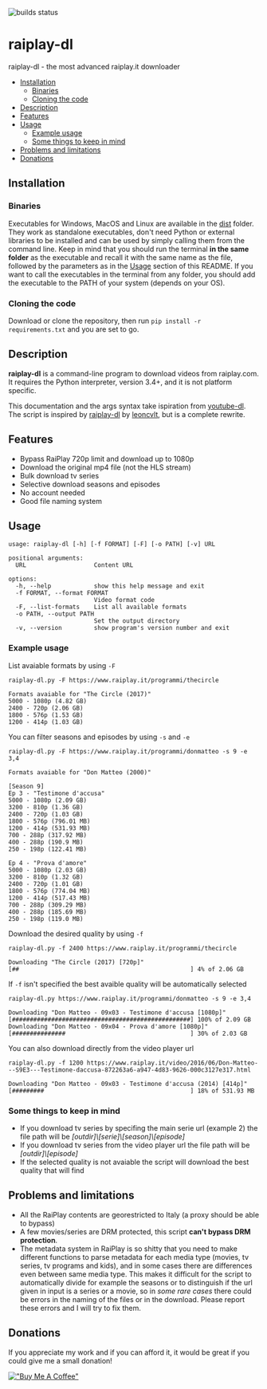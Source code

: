 ![builds status](https://github.com/wetcork/raiplay-dl/actions/workflows/build.yaml/badge.svg)

# raiplay-dl

raiplay-dl - the most advanced raiplay.it downloader

- [Installation](#installation)
  - [Binaries](#binaries)
  - [Cloning the code](#cloning-the-code)
- [Description](#description)
- [Features](#features)
- [Usage](#usage)
  - [Example usage](#example-usage)
  - [Some things to keep in mind](#some-things-to-keep-in-mind)
- [Problems and limitations](#problems-and-limitations)
- [Donations](#donations)

## Installation

### Binaries
Executables for Windows, MacOS and Linux are available in the [dist](https://github.com/wetcork/raiplay-dl/blob/main/dist/) folder.
They work as standalone executables, don't need Python or external libraries to be installed and can be used by simply calling them from the command line.
Keep in mind that you should run the terminal **in the same folder** as the executable and recall it with the same name as the file, followed by the parameters as in the [Usage](#usage) section of this README.
If you want to call the executables in the terminal from any folder, you should add the executable to the PATH of your system (depends on your OS).

### Cloning the code
Download or clone the repository, then run `pip install -r requirements.txt` and you are set to go.

## Description

**raiplay-dl** is a command-line program to download videos from raiplay.com. It requires the Python interpreter, version 3.4+, and it is not platform specific.

This documentation and the args syntax take ispiration from [youtube-dl](https://github.com/ytdl-org/youtube-dl).
The script is inspired by [raiplay-dl](https://github.com/leoncvlt/raiplay-dl) by [leoncvlt](https://github.com/leoncvlt), but is a complete rewrite.

## Features

- Bypass RaiPlay 720p limit and download up to 1080p
- Download the original mp4 file (not the HLS stream)
- Bulk download tv series
- Selective download seasons and episodes
- No account needed
- Good file naming system

## Usage

```text
usage: raiplay-dl [-h] [-f FORMAT] [-F] [-o PATH] [-v] URL

positional arguments:
  URL                   Content URL

options:
  -h, --help            show this help message and exit
  -f FORMAT, --format FORMAT
                        Video format code
  -F, --list-formats    List all available formats
  -o PATH, --output PATH
                        Set the output directory
  -v, --version         show program's version number and exit
  ```

### Example usage

List avaiable formats by using `-F`
```text
raiplay-dl.py -F https://www.raiplay.it/programmi/thecircle

Formats avaiable for "The Circle (2017)"
5000 - 1080p (4.82 GB)
2400 - 720p (2.06 GB)
1800 - 576p (1.53 GB)
1200 - 414p (1.03 GB)
```
You can filter seasons and episodes by using `-s` and `-e`
```text
raiplay-dl.py -F https://www.raiplay.it/programmi/donmatteo -s 9 -e 3,4

Formats avaiable for "Don Matteo (2000)"

[Season 9]
Ep 3 - "Testimone d'accusa"
5000 - 1080p (2.09 GB)
3200 - 810p (1.36 GB)
2400 - 720p (1.03 GB)
1800 - 576p (796.01 MB)
1200 - 414p (531.93 MB)
700 - 288p (317.92 MB)
400 - 288p (190.9 MB)
250 - 198p (122.41 MB)

Ep 4 - "Prova d'amore"
5000 - 1080p (2.03 GB)
3200 - 810p (1.32 GB)
2400 - 720p (1.01 GB)
1800 - 576p (774.04 MB)
1200 - 414p (517.43 MB)
700 - 288p (309.29 MB)
400 - 288p (185.69 MB)
250 - 198p (119.0 MB)
```
Download the desired quality by using `-f`
```
raiplay-dl.py -f 2400 https://www.raiplay.it/programmi/thecircle

Downloading "The Circle (2017) [720p]"
[##                                                ] 4% of 2.06 GB
```
If `-f` isn't specified the best avaible quality will be automatically selected
```
raiplay-dl.py https://www.raiplay.it/programmi/donmatteo -s 9 -e 3,4

Downloading "Don Matteo - 09x03 - Testimone d'accusa [1080p]"
[##################################################] 100% of 2.09 GB
Downloading "Don Matteo - 09x04 - Prova d'amore [1080p]"
[###############                                   ] 30% of 2.03 GB
```
You can also download directly from the video player url
```
raiplay-dl.py -f 1200 https://www.raiplay.it/video/2016/06/Don-Matteo---S9E3---Testimone-daccusa-872263a6-a947-4d83-9626-000c3127e317.html

Downloading "Don Matteo - 09x03 - Testimone d'accusa (2014) [414p]"
[#########                                         ] 18% of 531.93 MB
```

### Some things to keep in mind
- If you download tv series by specifing the main serie url (example 2) the file path will be *[outdir]\\[serie]\\[season]\\[episode]*
- If you download tv series from the video player url the file path will be *[outdir]\\[episode]*
- If the selected quality is not avaiable the script will download the best quality that will find

## Problems and limitations

- All the RaiPlay contents are georestricted to Italy (a proxy should be able to bypass)
- A few movies/series are DRM protected, this script **can't bypass DRM protection**.
- The metadata system in RaiPlay is so shitty that you need to make different functions to parse metadata for each media type (movies, tv series, tv programs and kids), and in some cases there are differences even between same media type. This makes it difficult for the script to automatically divide for example the seasons or to distinguish if the url given in input is a series or a movie, so in *some rare cases* there could be errors in the naming of the files or in the download. Please report these errors and I will try to fix them.

## Donations

If you appreciate my work and if you can afford it, it would be great if you could give me a small donation!

[!["Buy Me A Coffee"](https://www.buymeacoffee.com/assets/img/custom_images/orange_img.png)](https://www.buymeacoffee.com/wetcork)
